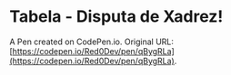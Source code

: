 # Tabela - Disputa de Xadrez!

A Pen created on CodePen.io. Original URL: [https://codepen.io/Red0Dev/pen/qBygRLa](https://codepen.io/Red0Dev/pen/qBygRLa).

